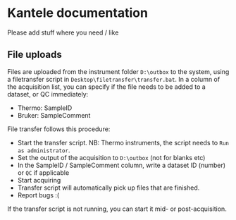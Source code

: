 # Kantele documentation

Please add stuff where you need / like

## File uploads
Files are uploaded from the instrument folder `D:\outbox` to the system, using a filetransfer script in `Desktop\filetransfer\transfer.bat`.
In a column of the acquisition list, you can specify if the file needs to be added to a dataset, or QC immediately:

- Thermo: SampleID
- Bruker: SampleComment

File transfer follows this procedure:
- Start the transfer script. NB: Thermo instruments, the script needs to `Run as administrator`.
- Set the output of the acquisition to `D:\outbox` (not for blanks etc)
- In the SampleID / SampleComment column, write a dataset ID (number) or `QC` if applicable
- Start acquiring
- Transfer script will automatically pick up files that are finished.
- Report bugs :(

If the transfer script is not running, you can start it mid- or post-acquisition.
